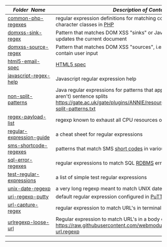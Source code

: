 |&nbsp;&nbsp;&nbsp;&nbsp;_Folder&nbsp;&nbsp;Name_&nbsp;&nbsp;&nbsp;&nbsp;| _Description of Contents_
|:----------------|--------------------------------------------------------------------------------------------------------------------------------------------------------
| [common-php-regexes](common-php-regexes.txt) |  regular expression definitions for matching common strings and character classes in [PHP](http://www.php.net) 
| [domxss-sink-regex](domxss-sink-regex.txt) | Pattern that matches DOM XSS "sinks" or JavaScript syntax which updates the current document   
| [domxss-source-regex](domxss-source-regex.txt) | Pattern that matches DOM XSS "sources", i.e. JavaScript syntax that may contain user input   
| [html5-email-spec](html5-email-spec.txt) |  [HTML5 spec](https://html.spec.whatwg.org/multipage/input.html#e-mail-state-(type%3Demail) "input tag with type=email") 
| [javascript-regex-help](javascript-regex-help.md) | Javascript regular expression help
| [non-split-patterns](non-split-patterns.js) | Java regular expressions for patterns that appear to be (but actually aren't) sentence splits <https://gate.ac.uk/gate/plugins/ANNIE/resources/regex-splitter/non-split-patterns.txt>  
| [regex-payload-list](regex-payload-list.txt) |  regexp known to exhaust all CPU resources on Chrome and NodeJS 
| [regular-expression-guide](regular-expression-guide.txt) |  a cheat sheet for regular expressions 
| [sms-shortcode-regexes](sms-shortcode-regexes.txt) |  patterns that match SMS [short codes](https://wikipedia.org/wiki/Short_code "Short codes are short digit sequences, significantly shorter than telephone numbers, that are used to address messages in Multimedia Messaging System and Short Messaging Service systems of mobile network operators.") in various countries   
| [sql-error-regexes](sql-error-regexes.txt) |  regular expressions to match SQL [RDBMS](https://wikipedia.org/wiki/Relational_database_management_system "A database management system based on the relational model of data.") error strings   
| [test-regular-expressions](test-regular-expressions.txt) | a list of simple test regular expressions
| [unix-date-regexp](unix-date-regexp.txt) |  a very long regexp meant to match UNIX date strings 
| [uri-regexp-putty](uri-regexp-putty.txt) | default regular expression configured in [PuTTY](https://putty.org "PuTTY is an SSH and telnet client") for matching URI's
| [url-capture-regex](url-capture-regex.txt) | regular expression to match URL's in terminal text from [iTerm2](https://iterm2.com "iTerm2 is a terminal emulator for macOS that does amazing things.") settings
| [urlregexp-loose-url](urlregexp-loose-url.txt) | Regular expression to match URL's in a body of plain text <https://raw.githubusercontent.com/webmodules/urlregexp/master/loose-url.regexp>  

* * *

